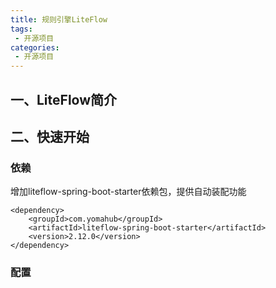 ```yaml
---
title: 规则引擎LiteFlow
tags:
 - 开源项目
categories: 
 - 开源项目
---
```




## 一、LiteFlow简介



## 二、快速开始

### 依赖

增加liteflow-spring-boot-starter依赖包，提供自动装配功能

~~~
<dependency>
    <groupId>com.yomahub</groupId>
    <artifactId>liteflow-spring-boot-starter</artifactId>
    <version>2.12.0</version>
</dependency>
~~~

### 配置